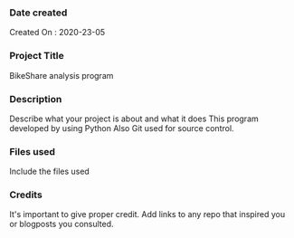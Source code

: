 ### Date created
Created On : 2020-23-05

### Project Title
BikeShare analysis program

### Description
Describe what your project is about and what it does
This program developed by using Python
Also Git used for source control.  

### Files used
Include the files used

### Credits
It's important to give proper credit. Add links to any repo that inspired you or blogposts you consulted.

